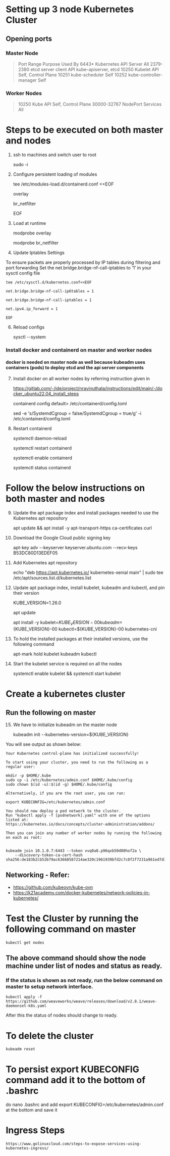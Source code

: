 # Setting up 3 node Kubernetes Cluster

## Opening ports
### Master Node

  > Port Range      Purpose                 Used By
  > 6443*           Kubernetes API Server   All
  > 2379-2380       etcd server client API  kube-apiserver, etcd
  > 10250           Kubelet API             Self, Control Plane
  > 10251           kube-scheduler          Self
  > 10252           kube-controller-manager Self

### Worker Nodes

  > 10250           Kube API                Self, Control Plane
  > 30000-32767     NodePort Services       All

# Steps to be executed on both master and nodes

1. ssh to machines and switch user to root

    sudo -i

2. Configure persistent loading of modules
  
    tee /etc/modules-load.d/containerd.conf <<EOF
    
    overlay
    
    br_netfilter
    
    EOF

3. Load at runtime

    modprobe overlay
    
    modprobe br_netfilter

5. Update Iptables Settings

To ensure packets are properly processed by IP tables during filtering and port forwarding
Set the net.bridge.bridge-nf-call-iptables to ‘1’ in your sysctl config file

    tee /etc/sysctl.d/kubernetes.conf<<EOF
    
    net.bridge.bridge-nf-call-ip6tables = 1
    
    net.bridge.bridge-nf-call-iptables = 1
    
    net.ipv4.ip_forward = 1
    
    EOF

6. Reload configs
    
    sysctl --system

### Install docker and containerd on master and worker nodes
#### docker is needed on master node as well because kubeadm uses containers (pods) to deploy etcd and the api server components

7. Install docker on all worker nodes by referring instruction given in 

    https://gitlab.com/-/ide/project/nravinuthala/instructions/edit/main/-/docker_ubuntu22.04_install_steps

    containerd config default> /etc/containerd/config.toml
    
    sed -e 's/SystemdCgroup = false/SystemdCgroup = true/g' -i /etc/containerd/config.toml

8. Restart containerd

    systemctl daemon-reload
    
    systemctl restart containerd
    
    systemctl enable containerd
    
    systemctl status containerd

# Follow the below instructions on both master and nodes

9.  Update the apt package index and install packages needed to use the Kubernetes apt repository

    apt update && apt install -y apt-transport-https ca-certificates curl

10. Download the Google Cloud public signing key 
  
    apt-key adv --keyserver keyserver.ubuntu.com --recv-keys B53DC80D13EDEF05

11. Add Kubernetes apt repository

    echo "deb https://apt.kubernetes.io/ kubernetes-xenial main" | sudo tee /etc/apt/sources.list.d/kubernetes.list

12. Update apt package index, install kubelet, kubeadm and kubectl, and pin their version 
  
    KUBE_VERSION=1.26.0
    
    apt update
    
    apt install -y kubelet=${KUBE_VERSION}-00  kubeadm=${KUBE_VERSION}-00 kubectl=${KUBE_VERSION}-00 kubernetes-cni

13. To hold the installed packages at their installed versions, use the following command

    apt-mark hold kubelet kubeadm kubectl

14. Start the kubelet service is required on all the nodes

    systemctl enable kubelet && systemctl start kubelet

# Create a kubernetes cluster 
## Run the following on master

15. We have to initialize kubeadm on the master node

    kubeadm init --kubernetes-version=${KUBE_VERSION}

You will see output as shown below:

    Your Kubernetes control-plane has initialized successfully!

    To start using your cluster, you need to run the following as a regular user:

    mkdir -p $HOME/.kube
    sudo cp -i /etc/kubernetes/admin.conf $HOME/.kube/config
    sudo chown $(id -u):$(id -g) $HOME/.kube/config

    Alternatively, if you are the root user, you can run:

    export KUBECONFIG=/etc/kubernetes/admin.conf

    You should now deploy a pod network to the cluster.
    Run "kubectl apply -f [podnetwork].yaml" with one of the options listed at:
    https://kubernetes.io/docs/concepts/cluster-administration/addons/

    Then you can join any number of worker nodes by running the following on each as root:


    kubeadm join 10.1.0.7:6443 --token vvq0a8.p96qxb50d80hof2a \
        --discovery-token-ca-cert-hash sha256:de183b2cb52b79ac63668587214ae320c1961939bfd2c7c0f2f7231a961ed7d3 

## Networking - Refer: 
  - https://github.com/kubeovn/kube-ovn
  - https://k21academy.com/docker-kubernetes/network-policies-in-kubernetes/

# Test the Cluster by running the following command on master

    kubectl get nodes

## The above command should show the node machine under list of nodes and status as ready. 
### If the status is shown as not ready, run the below command on master to setup network interface.

    kubectl apply -f https://github.com/weaveworks/weave/releases/download/v2.8.1/weave-daemonset-k8s.yaml

After this the status of nodes should change to ready.


# To delete the cluster

    kubeadm reset

# To persist export KUBECONFIG command add it to the bottom of .bashrc

  do nano .bashrc and add export KUBECONFIG=/etc/kubernetes/admin.conf at the bottom and save it

# Ingress Steps

    https://www.golinuxcloud.com/steps-to-expose-services-using-kubernetes-ingress/
